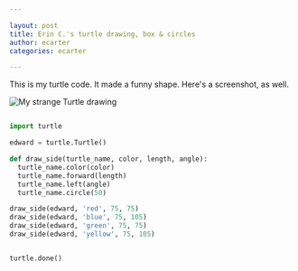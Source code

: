 ```yaml
---

layout: post
title: Erin C.'s turtle drawing, box & circles
author: ecarter
categories: ecarter

---
```




This is my turtle code. It made a funny shape. Here's a screenshot, as well.


![My strange Turtle drawing](http://i.imgur.com/E0KngfV.jpg)



```python

import turtle

edward = turtle.Turtle()

def draw_side(turtle_name, color, length, angle):
  turtle_name.color(color)
  turtle_name.forward(length)
  turtle_name.left(angle)
  turtle_name.circle(50)

draw_side(edward, 'red', 75, 75)
draw_side(edward, 'blue', 75, 105)
draw_side(edward, 'green', 75, 75)
draw_side(edward, 'yellow', 75, 105)


turtle.done()


```
